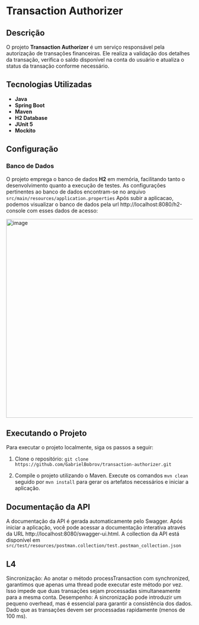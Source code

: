 # Transaction Authorizer

## Descrição

O projeto **Transaction Authorizer** é um serviço responsável pela autorização de transações financeiras. Ele realiza a validação dos detalhes da transação, verifica o saldo disponível na conta do usuário e atualiza o status da transação conforme necessário.

## Tecnologias Utilizadas

- **Java**
- **Spring Boot**
- **Maven**
- **H2 Database**
- **JUnit 5**
- **Mockito**

## Configuração

### Banco de Dados

O projeto emprega o banco de dados **H2** em memória, facilitando tanto o desenvolvimento quanto a execução de testes. As configurações pertinentes ao banco de dados encontram-se no arquivo `src/main/resources/application.properties`
Após subir a aplicacao, podemos visualizar o banco de dados pela url http://localhost:8080/h2-console com esses dados de acesso:

<img width="536" alt="image" src="https://github.com/user-attachments/assets/7f63fcb2-1365-4118-b09c-82b1a26ffa06">



## Executando o Projeto

Para executar o projeto localmente, siga os passos a seguir:

1. Clone o repositório: `git clone https://github.com/GabrielBobrov/transaction-authorizer.git`


2. Compile o projeto utilizando o Maven. Execute os comandos `mvn clean` seguido por `mvn install` para gerar os artefatos necessários e iniciar a aplicação.

## Documentação da API
A documentação da API é gerada automaticamente pelo Swagger. Após iniciar a aplicação, você pode acessar a documentação interativa através da URL http://localhost:8080/swagger-ui.html. 
A collection da API está disponível em `src/test/resources/postman.collection/test.postman_collection.json`

## L4
Sincronização: Ao anotar o método processTransaction com synchronized, garantimos que apenas uma thread pode executar este método por vez. Isso impede que duas transações sejam processadas simultaneamente para a mesma conta.
Desempenho: A sincronização pode introduzir um pequeno overhead, mas é essencial para garantir a consistência dos dados. Dado que as transações devem ser processadas rapidamente (menos de 100 ms).
